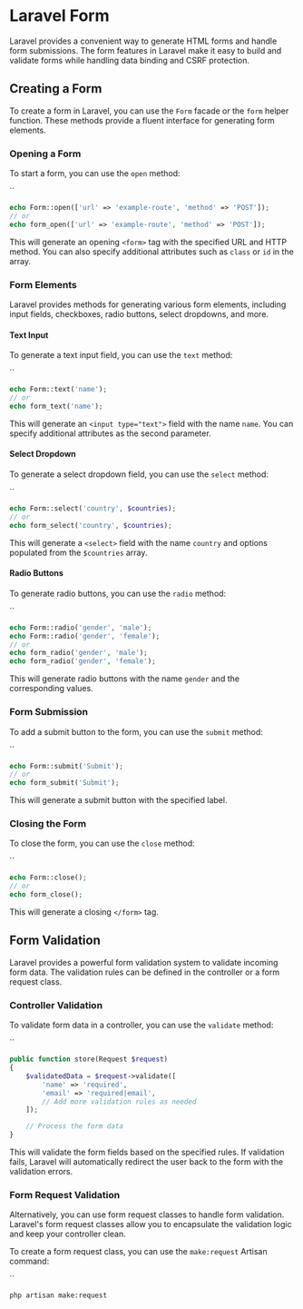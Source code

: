 # Laravel Form

Laravel provides a convenient way to generate HTML forms and handle form submissions. The form features in Laravel make it easy to build and validate forms while handling data binding and CSRF protection.

## Creating a Form

To create a form in Laravel, you can use the `Form` facade or the `form` helper function. These methods provide a fluent interface for generating form elements.

### Opening a Form

To start a form, you can use the `open` method:

``
```php
echo Form::open(['url' => 'example-route', 'method' => 'POST']);
// or
echo form_open(['url' => 'example-route', 'method' => 'POST']);
```

This will generate an opening `<form>` tag with the specified URL and HTTP method. You can also specify additional attributes such as `class` or `id` in the array.

### Form Elements

Laravel provides methods for generating various form elements, including input fields, checkboxes, radio buttons, select dropdowns, and more.

#### Text Input

To generate a text input field, you can use the `text` method:

``
```php
echo Form::text('name');
// or
echo form_text('name');
```

This will generate an `<input type="text">` field with the name `name`. You can specify additional attributes as the second parameter.

#### Select Dropdown

To generate a select dropdown field, you can use the `select` method:

``
```php
echo Form::select('country', $countries);
// or
echo form_select('country', $countries);
```

This will generate a `<select>` field with the name `country` and options populated from the `$countries` array.

#### Radio Buttons

To generate radio buttons, you can use the `radio` method:

``
```php
echo Form::radio('gender', 'male');
echo Form::radio('gender', 'female');
// or
echo form_radio('gender', 'male');
echo form_radio('gender', 'female');
```

This will generate radio buttons with the name `gender` and the corresponding values.

### Form Submission

To add a submit button to the form, you can use the `submit` method:

``
```php
echo Form::submit('Submit');
// or
echo form_submit('Submit');
```

This will generate a submit button with the specified label.

### Closing the Form

To close the form, you can use the `close` method:

``
```php
echo Form::close();
// or
echo form_close();
```

This will generate a closing `</form>` tag.

## Form Validation

Laravel provides a powerful form validation system to validate incoming form data. The validation rules can be defined in the controller or a form request class.

### Controller Validation

To validate form data in a controller, you can use the `validate` method:

``
```php
public function store(Request $request)
{
    $validatedData = $request->validate([
        'name' => 'required',
        'email' => 'required|email',
        // Add more validation rules as needed
    ]);

    // Process the form data
}
```

This will validate the form fields based on the specified rules. If validation fails, Laravel will automatically redirect the user back to the form with the validation errors.

### Form Request Validation

Alternatively, you can use form request classes to handle form validation. Laravel's form request classes allow you to encapsulate the validation logic and keep your controller clean.

To create a form request class, you can use the `make:request` Artisan command:

``
```bash
php artisan make:request
